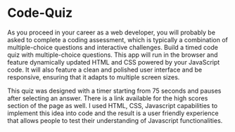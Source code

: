 # Code-Quiz
As you proceed in your career as a web developer, you will probably be asked to complete a coding assessment, which is typically a combination of multiple-choice questions and interactive challenges. Build a timed code quiz with multiple-choice questions. This app will run in the browser and feature dynamically updated HTML and CSS powered by your JavaScript code. It will also feature a clean and polished user interface and be responsive, ensuring that it adapts to multiple screen sizes.

This quiz was designed with a timer starting from 75 seconds and pauses after selecting an answer. There is a link available for the high scores section of the page as well.
I used HTML, CSS, Javascript capabilities to implement this idea into code and the result is a user friendly experience that allows people to test their understanding of Javascript functionalities.